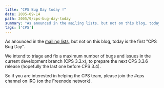 ```yaml
---
title: "CPS Bug Day today !"
date: 2005-09-14
path: 2005/9/cps-bug-day-today
summary: "As anounced in the mailing lists, but not on this blog, today is the first \"CPS Bug Day\"."
tags: ['CPS']
---
```


As anounced in the <a href="http://lists.nuxeo.com/">mailing lists</a>, but not on this blog, today is the first "CPS Bug Day".

We intend to triage and fix a maximum number of bugs and issues in the current development branch (CPS 3.3.x), to prepare the next CPS 3.3.6 release (hopefully the last one before CPS 3.4).

So if you are interested in helping the CPS team, please join the #cps channel on IRC (on the Freenode network).


